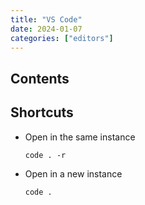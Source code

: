 ```yaml
---
title: "VS Code"
date: 2024-01-07
categories: ["editors"]
---
```


## Contents

## Shortcuts

- Open in the same instance

  ```shell
  code . -r
  ```

- Open in a new instance

  ```shell
  code .
  ```

